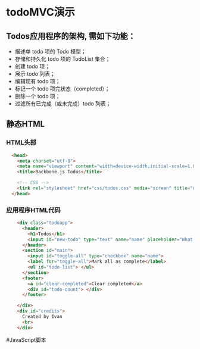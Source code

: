 # todoMVC演示
## Todos应用程序的架构, 需如下功能：
* 描述单 todo 项的 Todo 模型；
* 存储和持久化 todo 项的 TodoList 集合；
* 创建 todo 项；
* 展示 todo 列表；
* 编辑现有 todo 项；
* 标记一个 todo 项完状态（completed）；
* 删除一个 todo 项；
* 过滤所有已完成（或未完成）todo 列表；

## 静态HTML
### HTML头部
```html
  <head>
    <meta charset="utf-8">
    <meta name="viewport" content="width=device-width,initial-scale=1.0">
    <title>Backbone.js Todos</title>

    <!-- CSS -->
    <link rel="stylesheet" href="css/todos.css" media="screen" title="no title" charset="utf-8">
  </head>
```
### 应用程序HTML代码
```html
    <div class="todoapp">
      <header>
        <h1>Todos</h1>
        <input id="new-todo" type="text" name="name" placeholder="What needs to be done?">
      </header>
      <section id="main">
        <input id="toggle-all" type="checkbox" name="name">
        <label for="toggle-all">Mark all as complete</label>
        <ul id="todo-list"> </ul>
      </section>
      <footer>
        <a id="clear-completed">Clear completed</a>
        <div id="todo-count"> </div>
      </footer>

    </div>
    <div id="credits">
      Created by Ivan
      <br>
    </div>
```
#JavaScript脚本
